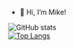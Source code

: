 - 👋 Hi, I’m Mike!

![GitHub stats](https://github-readme-stats.vercel.app/api?username=mtoth003&show_icons=true&theme=radical)
</br>
[![Top Langs](https://github-readme-stats.vercel.app/api/top-langs/?username=mtoth003&layout=compact)](https://github.com/mtoth003/github-readme-stats)

<!---
mtoth003/mtoth003 is a ✨ special ✨ repository because its `README.md` (this file) appears on your GitHub profile.
You can click the Preview link to take a look at your changes.
--->
